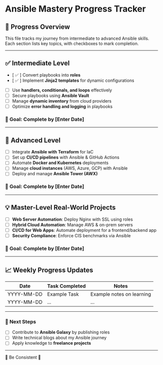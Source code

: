 # Ansible Mastery Progress Tracker

## 📌 **Progress Overview**
This file tracks my journey from intermediate to advanced Ansible skills. Each section lists key topics, with checkboxes to mark completion.

---

## ✅ **Intermediate Level**

- [ ✅ ] Convert playbooks into **roles**
- [ ✅ ] Implement **Jinja2 templates** for dynamic configurations
- [ ] Use **handlers, conditionals, and loops** effectively
- [ ] Secure playbooks using **Ansible Vault**
- [ ] Manage **dynamic inventory** from cloud providers
- [ ] Optimize **error handling and logging** in playbooks

### 📅 **Goal:** Complete by [Enter Date]

---

## 🚀 **Advanced Level**

- [ ] Integrate **Ansible with Terraform** for IaC
- [ ] Set up **CI/CD pipelines** with Ansible & GitHub Actions
- [ ] Automate **Docker and Kubernetes** deployments
- [ ] Manage **cloud instances** (AWS, Azure, GCP) with Ansible
- [ ] Deploy and manage **Ansible Tower (AWX)**

### 📅 **Goal:** Complete by [Enter Date]

---

## 💡 **Master-Level Real-World Projects**

- [ ] **Web Server Automation**: Deploy Nginx with SSL using roles
- [ ] **Hybrid Cloud Automation**: Manage AWS & on-prem servers
- [ ] **CI/CD for Web Apps**: Automate deployment for a frontend/backend app
- [ ] **Security Compliance**: Enforce CIS benchmarks via Ansible

### 📅 **Goal:** Complete by [Enter Date]

---

## 📈 **Weekly Progress Updates**

| Date        | Task Completed | Notes |
|------------|---------------|-------|
| YYYY-MM-DD | Example Task  | Example notes on learning |
| YYYY-MM-DD | ...           | ...   |

---

### 🔄 **Next Steps**
- [ ] Contribute to **Ansible Galaxy** by publishing roles
- [ ] Write technical blogs about my Ansible journey
- [ ] Apply knowledge to **freelance projects**

---

🔹 Be Consistent 🚀

